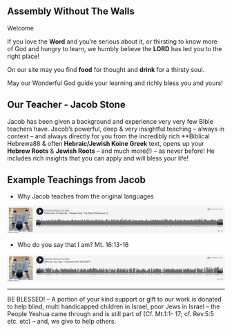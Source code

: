 ## Assembly Without The Walls

Welcome

If you love the **Word** and you’re serious about it, or thirsting to know more of God and hungry to learn, we humbly believe the **LORD** has led you to the right place!

On our site may you find **food** for thought and **drink** for a thirsty soul.

May our Wonderful God guide your learning and richly bless you and yours!

## Our Teacher - Jacob Stone

Jacob has been given a background and experience very very few Bible teachers have. Jacob’s powerful, deep & very insightful teaching – always in context – and always directly for you from the incredibly rich **Biblical Hebrewa88 & often **Hebraic/Jewish Koine Greek** text, opens up your **Hebrew Roots** & **Jewish Roots** – and much more(!) – as never before! He includes rich insights that you can apply and will bless your life!

## Example Teachings from Jacob

 - Why Jacob teaches from the original languages

![Original Language](/assets/images/shot1.png)


 - Who do you say that I am? Mt. 16:13-16

![Who do you say I am?](/assets/images/shot2.png)


---


BE BLESSED! – A portion of your kind support or gift to our work is donated to help blind, multi handicapped children in Israel, poor Jews in Israel – the People Yeshua came through and is still part of (Cf. Mt.1:1- 17; cf. Rev.5:5 etc. etc) – and, we give to help others.

